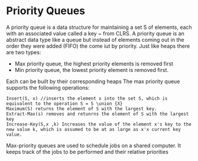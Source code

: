 # Priority Queues
A priority queue is a data structure for maintaining a set S of elements, each with an associated value called a key ~ from CLRS.
A priority queue is an abstract data type like a queue but instead of elements coming out in the order they were added (FIFO) the come iut by priority.
Just like heaps there are two types:
- Max priority queue, the highest priority elements is removed first
- Min priority queue, the lowest priority element is removed first.

Each can be built by their corresponding heaps
The max priority queue supports the following operations:
```
Insert(S, x) //inserts the element x into the set S, which is equivalent to the operation S = S \union {X}
Maximum(S) returns the element of S with the largest key.
Extract-Max(s) removes and retunrns the element of S with the largest key
Increase-Key(S,x ,k) Increases the value of the element x's key to the new value k, which is assumed to be at as large as x'x current key value.
```
Max-priority queues are used to schedule jobs on a shared computer. It keeps track of the jobs to be performed and their relative priorities
